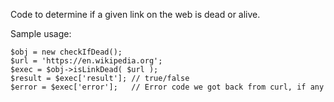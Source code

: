 Code to determine if a given link on the web is dead or alive.

Sample usage:
```
$obj = new checkIfDead();
$url = 'https://en.wikipedia.org';
$exec = $obj->isLinkDead( $url );
$result = $exec['result']; // true/false
$error = $exec['error'];   // Error code we got back from curl, if any
```

